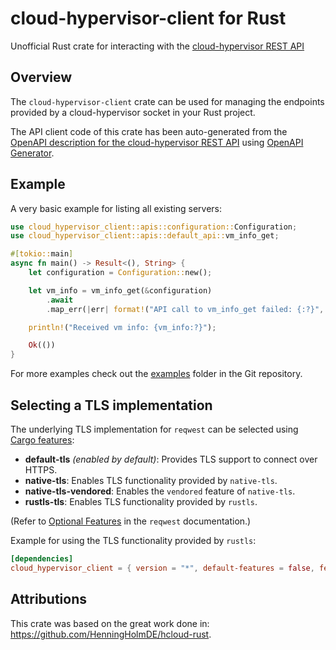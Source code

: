 # cloud-hypervisor-client for Rust

Unofficial Rust crate for interacting with
the [cloud-hypervisor REST API](https://github.com/cloud-hypervisor/cloud-hypervisor/blob/main/docs/api.md)

## Overview

The `cloud-hypervisor-client` crate can be used for managing the endpoints provided by a cloud-hypervisor socket in your
Rust project.

The API client code of this crate has been auto-generated from
the [OpenAPI description for the cloud-hypervisor REST API](https://raw.githubusercontent.com/cloud-hypervisor/cloud-hypervisor/master/vmm/src/api/openapi/cloud-hypervisor.yaml)
using [OpenAPI Generator](https://openapi-generator.tech/).

## Example

A very basic example for listing all existing servers:

```rust
use cloud_hypervisor_client::apis::configuration::Configuration;
use cloud_hypervisor_client::apis::default_api::vm_info_get;

#[tokio::main]
async fn main() -> Result<(), String> {
    let configuration = Configuration::new();

    let vm_info = vm_info_get(&configuration)
        .await
        .map_err(|err| format!("API call to vm_info_get failed: {:?}", err))?;

    println!("Received vm info: {vm_info:?}");

    Ok(())
}
```

For more examples check out the [examples](https://github.com/HenningHolmDE/hcloud-rust/tree/master/examples) folder in
the Git repository.

## Selecting a TLS implementation

The underlying TLS implementation for `reqwest` can be selected
using [Cargo features](https://doc.rust-lang.org/stable/cargo/reference/manifest.html#the-features-section):

- **default-tls** *(enabled by default)*: Provides TLS support to connect over HTTPS.
- **native-tls**: Enables TLS functionality provided by `native-tls`.
- **native-tls-vendored**: Enables the `vendored` feature of `native-tls`.
- **rustls-tls**: Enables TLS functionality provided by `rustls`.

(Refer to [Optional Features](https://docs.rs/reqwest/latest/reqwest/#optional-features) in the `reqwest`
documentation.)

Example for using the TLS functionality provided by `rustls`:

```toml
[dependencies]
cloud_hypervisor_client = { version = "*", default-features = false, features = ["rustls-tls"] }
```

## Attributions

This crate was based on the great work done in: https://github.com/HenningHolmDE/hcloud-rust.

